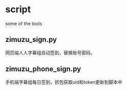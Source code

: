 # script
some of the tools

## zimuzu_sign.py

网页端人人字幕组自动签到，替换账号密码。

## zimuzu_phone_sign.py

手机端字幕组每日签到，抓包获取uid和token更新到脚本中
